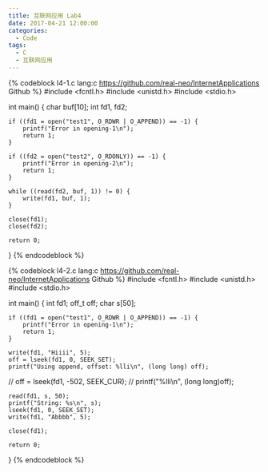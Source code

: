 ```yaml
---
title: 互联网应用 Lab4
date: 2017-04-21 12:00:00
categories:
  - Code
tags:
  - C
  - 互联网应用
---
```


{% codeblock l4-1.c lang:c https://github.com/real-neo/InternetApplications Github %}
#include <fcntl.h>
#include <unistd.h>
#include <stdio.h>

int main() {
	char buf[10];
	int fd1, fd2;

	if ((fd1 = open("test1", O_RDWR | O_APPEND)) == -1) {
		printf("Error in opening-1\n");
		return 1;
	}

	if ((fd2 = open("test2", O_RDONLY)) == -1) {
		printf("Error in opening-2\n");
		return 1;
	}

	while ((read(fd2, buf, 1)) != 0) {
		write(fd1, buf, 1);
	}

	close(fd1);
	close(fd2);

	return 0;
}
{% endcodeblock %}
<!--more-->
{% codeblock l4-2.c lang:c https://github.com/real-neo/InternetApplications Github %}
#include <fcntl.h>
#include <unistd.h>
#include <stdio.h>

int main() {
	int fd1;
	off_t off;
	char s[50];

	if ((fd1 = open("test1", O_RDWR | O_APPEND)) == -1) {
		printf("Error in opening-1\n");
		return 1;
	}

	write(fd1, "Hiiii", 5);
	off = lseek(fd1, 0, SEEK_SET);
	printf("Using append, offset: %lli\n", (long long) off);

//	off = lseek(fd1, -502, SEEK_CUR);
//	printf("%lli\n", (long long)off);

	read(fd1, s, 50);
	printf("String: %s\n", s);
	lseek(fd1, 0, SEEK_SET);
	write(fd1, "Abbbb", 5);

	close(fd1);

	return 0;
}
{% endcodeblock %}
